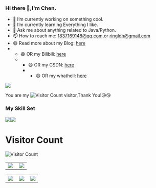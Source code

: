 ### Hi there 👋,I'm Chen.

- 🔭 I’m currently working on something cool.
- 🌱 I’m currently learning Everything I like.
- 💬 Ask me about anything related to Java/Python.
- 📫 How to reach me: 1837169148@qq.com,or ringldh@gmail.com
- 😄 Read more about my Blog: [here](xxx)
- - 😄 OR my Bilibili: [here](xxx)
  - - 😄 OR my CSDN: [here](xxx)
    - - 😄 OR my whathell: [here](xxx)


![](https://github-readme-stats.vercel.app/api?username=ringldh&show_icons=true&theme=transparent)

You are my ![Visitor Count](https://profile-counter.glitch.me/ringldh/count.svg) visitor,Thank You!:kissing_heart::kissing_heart:

### My Skill Set

![](https://img.shields.io/badge/Java-ED8B00?style=for-the-badge&logo=openjdk&logoColor=white)![](https://img.shields.io/badge/Python-3776AB?style=for-the-badge&logo=python&logoColor=white)


# Visitor Count
![Visitor Count](https://profile-counter.glitch.me/ringldh/count.svg)

<table>
    <tr>
        <td >
            <center><img src="https://github-readme-stats.vercel.app/api?username=ringldh&show_icons=true&hide_border=true&theme=chartreuse-dark" ></center>
        </td>
        <td >
            <center><img src="https://github-profile-summary-cards.vercel.app/api/cards/profile-details?username=ringldh&theme=github_dark&show_icons=true" align="right" /></center>
        </td>
    </tr>
</table>

<table>
    <tr>
        <td >
            <center><img src="http://github-profile-summary-cards.vercel.app/api/cards/repos-per-language?username=ringldh&theme=vue" ></center>
        </td>
        <td >
            <center><img src="http://github-profile-summary-cards.vercel.app/api/cards/productive-time?username=ringldh&theme=github&utcOffset=8" align="right" /></center>
        </td>
        <td >
            <center><img src="http://github-profile-summary-cards.vercel.app/api/cards/most-commit-language?username=ringldh&theme=vue" align="right" /></center>
        </td>
    </tr>
</table>
